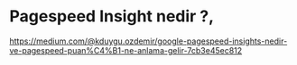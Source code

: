 # Pagespeed Insight nedir ?,

https://medium.com/@kduygu.ozdemir/google-pagespeed-insights-nedir-ve-pagespeed-puan%C4%B1-ne-anlama-gelir-7cb3e45ec812
